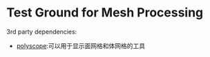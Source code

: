 # Test Ground for Mesh Processing

3rd party dependencies:
- [polyscope](https://github.com/nmwsharp/polyscope):可以用于显示面网格和体网格的工具